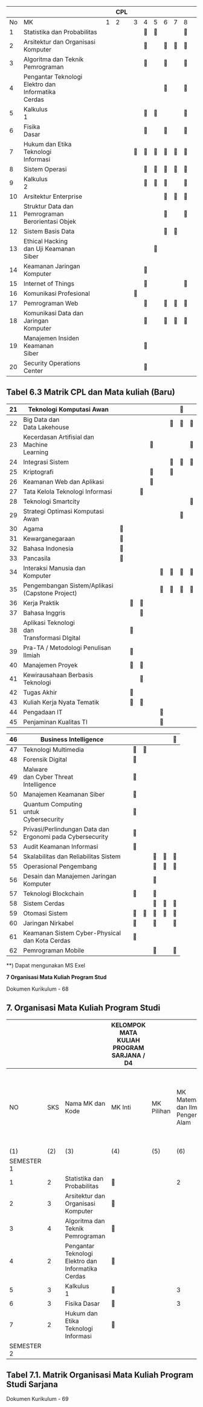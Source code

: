 |    |                                                             |   | CPL |   |   |   |   |   |   |  |
|----|-------------------------------------------------------------|---|-----|---|---|---|---|---|---|--|
| No | MK                                                          | 1 | 2   | 3 | 4 | 5 | 6 | 7 | 8 |  |
| 1  | Statistika dan Probabilitas                                 |   |     |   |  |  |   |   |  |  |
| 2  | Arsitektur dan Organisasi<br>Komputer                       |   |     |   |  |   |  |  |  |  |
| 3  | Algoritma dan Teknik<br>Pemrograman                         |   |     |   |  |   |  |   |  |  |
| 4  | Pengantar Teknologi<br>Elektro dan<br>Informatika<br>Cerdas |   |     |   |   |   |  |   |  |  |
| 5  | Kalkulus<br>1                                               |   |     |   |  |  |   |   |  |  |
| 6  | Fisika<br>Dasar                                             |   |     |   |  |   |  |   |  |  |
| 7  | Hukum dan Etika Teknologi<br>Informasi                      |   |     |  |  |  |  |  |  |  |
| 8  | Sistem Operasi                                              |   |     |   |  |  |  |  |  |  |
| 9  | Kalkulus<br>2                                               |   |     |   |  |  |  |   |  |  |
| 10 | Arsitektur Enterprise                                       |   |     |   |   |   |  |  |  |  |
| 11 | Struktur Data dan Pemrograman<br>Berorientasi Objek         |   |     |   |   |   |  |   |  |  |
| 12 | Sistem Basis Data                                           |   |     |   |   |   |  |  |   |  |
| 13 | Ethical Hacking<br>dan Uji Keamanan<br>Siber                |   |     |   |   |  |   |   |   |  |
| 14 | Keamanan Jaringan Komputer                                  |   |     |   |  |   |   |   |   |  |
| 15 | Internet of Things                                          |   |     |   |  |   |   |   |  |  |
| 16 | Komunikasi Profesional                                      |   |     |  |   |   |   |   |   |  |
| 17 | Pemrograman Web                                             |   |     |   |  |   |  |  |  |  |
| 18 | Komunikasi Data dan Jaringan<br>Komputer                    |   |     |   |  |   |  |  |  |  |
| 19 | Manajemen Insiden Keamanan<br>Siber                         |   |     |   |  |   |   |   |   |  |
| 20 | Security Operations Center                                  |   |     |   |  |   |   |   |   |  |

## **Tabel 6.3 Matrik CPL dan Mata kuliah (Baru)**

| 21 | Teknologi Komputasi Awan                           |   |   |   |   |   |   |  |   |
|----|----------------------------------------------------|---|---|---|---|---|---|---|---|
| 22 | Big Data dan<br>Data Lakehouse                     |   |   |   |   |   |  |  |  |
| 23 | Kecerdasan Artifisial dan Machine<br>Learning      |   |   |   |  |   |   |   |  |
| 24 | Integrasi Sistem                                   |   |   |   |   |   |  |  |  |
| 25 | Kriptografi                                        |   |   |   |  |   |  |   |   |
| 26 | Keamanan Web dan Aplikasi                          |   |   |   |  |   |   |   |   |
| 27 | Tata Kelola Teknologi Informasi                    |   |   |  |   |   |   |   |   |
| 28 | Teknologi Smartcity                                |   |   |   |   |   |   |   |  |
| 29 | Strategi Optimasi Komputasi Awan                   |   |   |   |   |   |   |  |   |
| 30 | Agama                                              |  |   |   |   |   |   |   |   |
| 31 | Kewarganegaraan                                    |  |   |   |   |   |   |   |   |
| 32 | Bahasa Indonesia                                   |  |   |   |   |   |   |   |   |
| 33 | Pancasila                                          |  |   |   |   |   |   |   |   |
| 34 | Interaksi Manusia dan Komputer                     |   |   |   |   |  |  |  |  |
| 35 | Pengembangan Sistem/Aplikasi<br>(Capstone Project) |   |   |   |   |  |  |  |  |
| 36 | Kerja Praktik                                      |   |  |  |   |   |   |   |   |
| 37 | Bahasa Inggris                                     |   |   |  |   |   |   |   |   |
| 38 | Aplikasi Teknologi<br>dan<br>Transformasi DIgital  |   |  |   |   |   |   |   |   |
| 39 | Pra-TA / Metodologi Penulisan<br>Ilmiah            |   |  |   |   |   |   |   |   |
| 40 | Manajemen Proyek                                   |   |  |  |   |   |   |   |   |
| 41 | Kewirausahaan Berbasis Teknologi                   |   |   |  |   |   |   |   |   |
| 42 | Tugas Akhir                                        |   |  |   |   |   |   |   |   |
| 43 | Kuliah Kerja Nyata Tematik                         |   |  |  |   |   |   |   |   |
| 44 | Pengadaan IT                                       |   |   |   |   |  |   |   |   |
| 45 | Penjaminan Kualitas TI                             |   |   |   |   |  |   |   |   |

| 46 | Business Intelligence                                        |  |   |   |   |   |  |
|----|--------------------------------------------------------------|--|---|---|---|---|---|
| 47 | Teknologi Multimedia                                         |  |  |  |   |   |   |
| 48 | Forensik Digital                                             |  |  |   |   |   |   |
| 49 | Malware<br>dan Cyber Threat<br>Intelligence                  |  |  |   |   |   |   |
| 50 | Manajemen Keamanan Siber                                     |  |  |   |   |   |   |
| 51 | Quantum Computing<br>untuk<br>Cybersecurity                  |  |  |   |   |   |   |
| 52 | Privasi/Perlindungan Data dan<br>Ergonomi pada Cybersecurity |  |  |   |   |   |   |
| 53 | Audit Keamanan Informasi                                     |  |  |   |   |   |   |
| 54 | Skalabilitas dan Reliabilitas Sistem                         |  |   |   |  |  |  |
| 55 | Operasional Pengembang                                       |  |   |   |  |  |  |
| 56 | Desain dan Manajemen Jaringan<br>Komputer                    |  |   |   |  |   |   |
| 57 | Teknologi Blockchain                                         |  |  |   |  |   |   |
| 58 | Sistem Cerdas                                                |  |   |   |  |  |  |
| 59 | Otomasi Sistem                                               |  |  |  |  |  |  |
| 60 | Jaringan Nirkabel                                            |  |  |   |  |   |  |
| 61 | Keamanan Sistem Cyber-Physical<br>dan Kota Cerdas            |  |  |   |   |   |   |
| 62 | Pemrograman Mobile                                           |  |   |   |  |   |  |

\*\*) Dapat mengunakan MS Exel

**7 Organisasi Mata Kuliah Program Stud**

Dokumen Kurikulum - 68

## **7. Organisasi Mata Kuliah Program Studi**

|            |     |                                                          | KELOMPOK MATA KULIAH PROGRAM SARJANA / D4 |               |                                                  |                                   |                                             |                                                           |                                                                                                                |  |  |  |
|------------|-----|----------------------------------------------------------|-------------------------------------------|---------------|--------------------------------------------------|-----------------------------------|---------------------------------------------|-----------------------------------------------------------|----------------------------------------------------------------------------------------------------------------|--|--|--|
| NO         | SKS | Nama MK dan Kode                                         | MK Inti                                   | MK<br>Pilihan | MK Matematika<br>dan Ilmu<br>Pengerahuan<br>Alam | Ilmu dan<br>teknologi<br>rekayasa | Teknologi<br>Informasi<br>dan<br>komunikasi | Desain Teknik<br>dan<br>eksperimen<br>berbasis<br>masalah | Pendidikan<br>umum (moral,<br>etika, sosial<br>budaya,<br>lingkungan,<br>dan<br>manajemen)<br>termasuk<br>MKWK |  |  |  |
| (1)        | (2) | (3)                                                      | (4)                                       | (5)           | (6)                                              | (7)                               | (8)                                         | (9)                                                       | (10)                                                                                                           |  |  |  |
| SEMESTER 1 |     |                                                          |                                           |               |                                                  |                                   |                                             |                                                           |                                                                                                                |  |  |  |
| 1          | 2   | Statistika dan Probabilitas                              |                                          |               | 2                                                |                                   |                                             |                                                           |                                                                                                                |  |  |  |
| 2          | 3   | Arsitektur dan Organisasi<br>Komputer                    |                                          |               |                                                  |                                   | 3                                           |                                                           |                                                                                                                |  |  |  |
| 3          | 4   | Algoritma dan Teknik<br>Pemrograman                      |                                          |               |                                                  |                                   | 4                                           |                                                           |                                                                                                                |  |  |  |
| 4          | 2   | Pengantar Teknologi<br>Elektro dan Informatika<br>Cerdas |                                          |               |                                                  |                                   | 2                                           |                                                           |                                                                                                                |  |  |  |
| 5          | 3   | Kalkulus<br>1                                            |                                          |               | 3                                                |                                   |                                             |                                                           |                                                                                                                |  |  |  |
| 6          | 3   | Fisika Dasar                                             |                                          |               | 3                                                |                                   |                                             |                                                           |                                                                                                                |  |  |  |
| 7          | 2   | Hukum dan Etika<br>Teknologi Informasi                   |                                          |               |                                                  |                                   | 2                                           |                                                           |                                                                                                                |  |  |  |
| SEMESTER 2 |     |                                                          |                                           |               |                                                  |                                   |                                             |                                                           |                                                                                                                |  |  |  |

## **Tabel 7.1. Matrik Organisasi Mata Kuliah Program Studi Sarjana**

Dokumen Kurikulum - 69